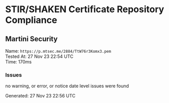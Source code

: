 # STIR/SHAKEN Certificate Repository Compliance

## Martini Security

Name: `https://p.mtsec.me/2884/TtW76r3Komx3.pem`\
Tested At: 27 Nov 23 22:54 UTC\
Time: 170ms

### Issues

no warning, or error, or notice date level issues were found

Generated: 27 Nov 23 22:56 UTC